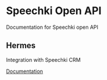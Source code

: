 # Speechki Open API
Documentation for Speechki open API


## Hermes

Integration with Speechki CRM

[Documentation](/hermes/index.md)
